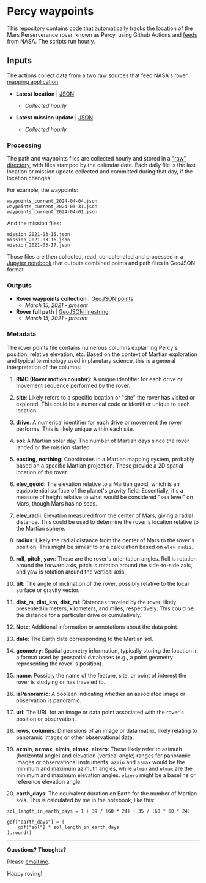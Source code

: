# Percy waypoints

This repository contains code that automatically tracks the location of the Mars Perserverance rover, known as Percy, using Github Actions and [feeds](https://mars.nasa.gov/maps/location/?mission=M20) from NASA. The scripts run hourly.

## Inputs

The actions collect data from a two raw sources that feed NASA's rover [mapping application](https://mars.nasa.gov/maps/location/?mission=M20): 

- **Latest location** | [JSON](https://mars.nasa.gov/mmgis-maps/M20/Layers/json/M20_waypoints_current.json)
    - *Collected hourly*

- **Latest mission update** | [JSON](https://mars.nasa.gov/maps/location/api/configure/get?mission=M20)
    - *Collected hourly*

### Processing

The path and waypoints files are collected hourly and stored in a ["raw" directory](/data/raw/), with files stamped by the calendar date. Each daily file is the last location or mission update collected and committed during that day, if the location changes. 

For example, the waypoints:

```
waypoints_current_2024-04-04.json
waypoints_current_2024-03-31.json
waypoints_current_2024-04-01.json
```

And the mission files:

```
mission_2021-03-15.json
mission_2021-03-16.json
mission_2021-03-17.json
```

Those files are then collected, read, concatenated and processed in a [Jupyter notebook](/00-combine-daily-waypoints.ipynb) that outputs combined points and path files in GeoJSON format. 

### Outputs

- **Rover waypoints collection** | [GeoJSON points](data/processed/rover_points_full.geojson)
    - *March 15, 2021 - present*
- **Rover full path** | [GeoJSON linestring](data/processed/rover_path_full.geojson)
    - *March 15, 2021 - present*


### Metadata

The rover points file contains numerous columns explaining Percy's position, relative elevation, etc. Based on the context of Martian exploration and typical terminology used in planetary science, this is a general interpretation of the columns:

1. **RMC (Rover motion counter)**: A unique identifier for each drive or movement sequence performed by the rover.

2. **site**: Likely refers to a specific location or "site" the rover has visited or explored. This could be a numerical code or identifier unique to each location.

3. **drive**: A numerical identifier for each drive or movement the rover performs. This is likely unique within each site.

4. **sol**: A Martian solar day. The number of Martian days since the rover landed or the mission started.

5. **easting**, **northing**: Coordinates in a Martian mapping system, probably based on a specific Martian projection. These provide a 2D spatial location of the rover.

6. **elev_geoid**: The elevation relative to a Martian geoid, which is an equipotential surface of the planet's gravity field. Essentially, it's a measure of height relative to what would be considered "sea level" on Mars, though Mars has no seas.

7. **elev_radii**: Elevation measured from the center of Mars, giving a radial distance. This could be used to determine the rover's location relative to the Martian sphere.

8. **radius**: Likely the radial distance from the center of Mars to the rover's position. This might be similar to or a calculation based on `elev_radii`.

9. **roll**, **pitch**, **yaw**: These are the rover's orientation angles. Roll is rotation around the forward axis, pitch is rotation around the side-to-side axis, and yaw is rotation around the vertical axis.

10. **tilt**: The angle of inclination of the rover, possibly relative to the local surface or gravity vector.

11. **dist_m**, **dist_km**, **dist_mi**: Distances traveled by the rover, likely presented in meters, kilometers, and miles, respectively. This could be the distance for a particular drive or cumulatively.

12. **Note**: Additional information or annotations about the data point.

13. **date**: The Earth date corresponding to the Martian sol.

14. **geometry**: Spatial geometry information, typically storing the location in a format used by geospatial databases (e.g., a point geometry representing the rover'
s position).

15. **name**: Possibly the name of the feature, site, or point of interest the rover is studying or has traveled to.

16. **isPanoramic**: A boolean indicating whether an associated image or observation is panoramic.

17. **url**: The URL for an image or data point associated with the rover's position or observation.

18. **rows**, **columns**: Dimensions of an image or data matrix, likely relating to panoramic images or other observational data.

19. **azmin**, **azmax**, **elmin**, **elmax**, **elzero**: These likely refer to azimuth (horizontal angle) and elevation (vertical angle) ranges for panoramic images or observational instruments. `azmin` and `azmax` would be the minimum and maximum azimuth angles, while `elmin` and `elmax` are the minimum and maximum elevation angles. `elzero` might be a baseline or reference elevation angle.

20. **earth_days**: The equivalent duration on Earth for the number of Martian sols. This is calculated by me in the notebook, like this: 

```
sol_length_in_earth_days = 1 + 39 / (60 * 24) + 35 / (60 * 60 * 24)
```

```
gdf["earth_days"] = (
    gdf["sol"] * sol_length_in_earth_days
).round()
```

---

**Questions? Thoughts?** 

Please [email me](mailto:mattstiles@gmail.com). 

Happy roving! 